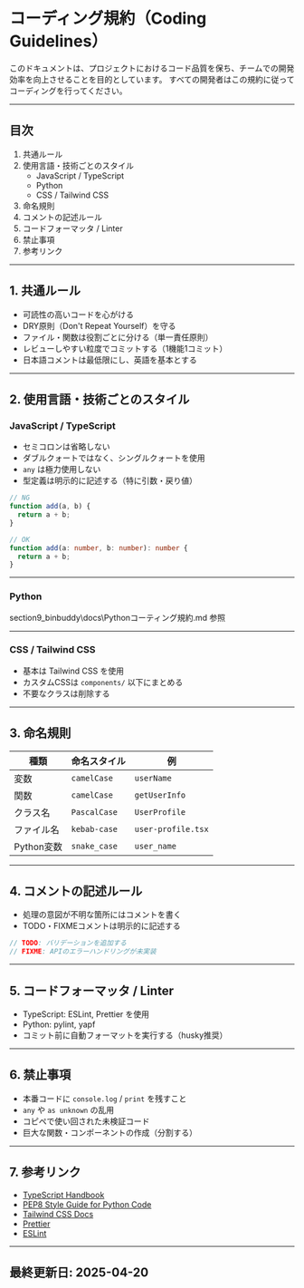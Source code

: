 # コーディング規約（Coding Guidelines）

このドキュメントは、プロジェクトにおけるコード品質を保ち、チームでの開発効率を向上させることを目的としています。
すべての開発者はこの規約に従ってコーディングを行ってください。

---

## 目次

1. 共通ルール
2. 使用言語・技術ごとのスタイル
   - JavaScript / TypeScript
   - Python
   - CSS / Tailwind CSS
3. 命名規則
4. コメントの記述ルール
5. コードフォーマッタ / Linter
6. 禁止事項
7. 参考リンク

---

## 1. 共通ルール

- 可読性の高いコードを心がける
- DRY原則（Don't Repeat Yourself）を守る
- ファイル・関数は役割ごとに分ける（単一責任原則）
- レビューしやすい粒度でコミットする（1機能1コミット）
- 日本語コメントは最低限にし、英語を基本とする

---

## 2. 使用言語・技術ごとのスタイル

### JavaScript / TypeScript

- セミコロンは省略しない
- ダブルクォートではなく、シングルクォートを使用
- `any` は極力使用しない
- 型定義は明示的に記述する（特に引数・戻り値）

```ts
// NG
function add(a, b) {
  return a + b;
}

// OK
function add(a: number, b: number): number {
  return a + b;
}
```

---

### Python

section9_binbuddy\docs\Pythonコーティング規約.md 参照

---

### CSS / Tailwind CSS

- 基本は Tailwind CSS を使用
- カスタムCSSは `components/` 以下にまとめる
- 不要なクラスは削除する

---

## 3. 命名規則

| 種類       | 命名スタイル     | 例             |
|------------|------------------|----------------|
| 変数       | `camelCase`      | `userName`     |
| 関数       | `camelCase`      | `getUserInfo`  |
| クラス名   | `PascalCase`     | `UserProfile`  |
| ファイル名 | `kebab-case`     | `user-profile.tsx` |
| Python変数 | `snake_case`     | `user_name`    |

---

## 4. コメントの記述ルール

- 処理の意図が不明な箇所にはコメントを書く
- TODO・FIXMEコメントは明示的に記述する

```ts
// TODO: バリデーションを追加する
// FIXME: APIのエラーハンドリングが未実装
```

---

## 5. コードフォーマッタ / Linter

- TypeScript: ESLint, Prettier を使用
- Python: pylint, yapf
- コミット前に自動フォーマットを実行する（husky推奨）

---

## 6. 禁止事項

- 本番コードに `console.log` / `print` を残すこと
- `any` や `as unknown` の乱用
- コピペで使い回された未検証コード
- 巨大な関数・コンポーネントの作成（分割する）

---

## 7. 参考リンク

- [TypeScript Handbook](https://www.typescriptlang.org/docs/)
- [PEP8 Style Guide for Python Code](https://pep8.org/)
- [Tailwind CSS Docs](https://tailwindcss.com/docs)
- [Prettier](https://prettier.io/)
- [ESLint](https://eslint.org/)

---

## 最終更新日: 2025-04-20
